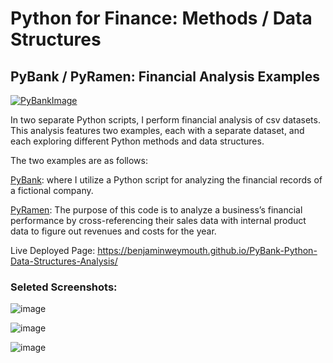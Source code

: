# Python for Finance: Methods / Data Structures
## PyBank / PyRamen: Financial Analysis Examples


[![PyBankImage](https://github.com/benjaminweymouth/Python-Methods-and-Data-Structures-PyBank/blob/main/PyBank/Resources/revenue-per-lead.jpg)](https://github.com/benjaminweymouth/Python-Methods-and-Data-Structures-PyBank/blob/main/PyBank/main.ipynb)


In two separate Python scripts, I perform financial analysis of csv datasets. This analysis features two examples, each with a separate dataset, and each exploring different Python methods and data structures.

The two examples are as follows:

[PyBank](https://github.com/benjaminweymouth/Python-Data-Structures-PyBank-PyRamen/blob/main/PyBank/main.ipynb): where I utilize a Python script for analyzing the financial records of a fictional company.  

[PyRamen](https://github.com/benjaminweymouth/Python-Data-Structures-PyBank-PyRamen/blob/main/PyRamen/main.ipynb): The purpose of this code is to analyze a business’s financial performance by cross-referencing their sales data with internal product data to figure out revenues and costs for the year.

Live Deployed Page: https://benjaminweymouth.github.io/PyBank-Python-Data-Structures-Analysis/

### Seleted Screenshots: 

![image](https://user-images.githubusercontent.com/47256041/153515075-d64f0d0e-5453-4efe-887b-02eef7a0dca3.png)


![image](https://user-images.githubusercontent.com/47256041/153515038-6200dbce-825d-42c0-b82a-c2af53cb7c0d.png)

![image](https://user-images.githubusercontent.com/47256041/153515122-082181da-94c8-42ba-9ebb-c92a98855892.png)




